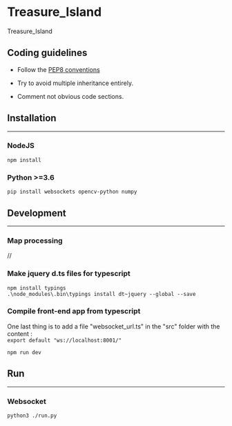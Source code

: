 # Treasure_Island
Treasure_Island


## Coding guidelines
- Follow the [PEP8 conventions](https://peps.python.org/pep-0008/)

- Try to avoid multiple inheritance entirely.

- Comment not obvious code sections.

## Installation
___

### NodeJS

```npm install```

### Python >=3.6

```pip install websockets opencv-python numpy```

## Development
___

### Map processing

//

### Make jquery d.ts files for typescript

```npm install typings``` \
```.\node_modules\.bin\typings install dt~jquery --global --save```

### Compile front-end app from typescript

One last thing is to add a file "websocket_url.ts" in the "src" folder with the content : \
```export default "ws://localhost:8001/"```

```npm run dev```

## Run
___

### Websocket

```python3 ./run.py```